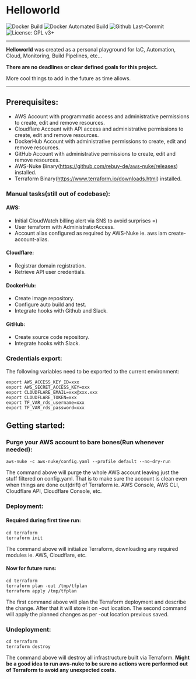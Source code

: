# Helloworld
![Docker Build](https://img.shields.io/docker/cloud/build/luiz1361/helloworld.svg)
![Docker Automated Build](https://img.shields.io/docker/cloud/automated/luiz1361/helloworld.svg)
![Github Last-Commit](https://img.shields.io/github/last-commit/luiz1361/helloworld.svg)
![License: GPL v3+](https://img.shields.io/badge/License-GPL%20v3%2B-blue.svg)

---

**Helloworld** was created as a personal playground for IaC, Automation, Cloud, Monitoring, Build Pipelines, etc...

**There are no deadlines or clear defined goals for this project.**

More cool things to add in the future as time allows.

---

## Prerequisites:
* AWS Account with programmatic access and administrative permissions to create, edit and remove resources.
* Cloudflare Account with API access and administrative permissions to create, edit and remove resources.
* DockerHub Account with administrative permissions to create, edit and remove resources.
* GitHub Account with administrative permissions to create, edit and remove resources.
* AWS-Nuke Binary(https://github.com/rebuy-de/aws-nuke/releases) installed.
* Terraform Binary(https://www.terraform.io/downloads.html) installed.

### Manual tasks(still out of codebase):

#### AWS:
* Initial CloudWatch billing alert via SNS to avoid surprises =)
* User terraform with AdministratorAccess.
* Account alias configured as required by AWS-Nuke ie. aws iam create-account-alias.

#### Cloudflare:
* Registrar domain registration.
* Retrieve API user credentials.

#### DockerHub:
* Create image repository.
* Configure auto build and test.
* Integrate hooks with Github and Slack.

#### GitHub:
* Create source code repository.
* Integrate hooks with Slack.

### Credentials export:

The following variables need to be exported to the current environment:
```
export AWS_ACCESS_KEY_ID=xxx
export AWS_SECRET_ACCESS_KEY=xxx
export CLOUDFLARE_EMAIL=xxx@xxx.xxx
export CLOUDFLARE_TOKEN=xxx
export TF_VAR_rds_username=xxx
export TF_VAR_rds_password=xxx

```

## Getting started:

### Purge your AWS account to bare bones(Run whenever needed):
```aws-nuke -c aws-nuke/config.yaml --profile default --no-dry-run```

The command above will purge the whole AWS account leaving just the stuff filtered on config.yaml. That is to make sure the account is clean even when things are done out(drift) of Terraform ie. AWS Console, AWS CLI, Cloudflare API, Cloudflare Console, etc.

### Deployment:

#### Required during first time run:

```
cd terraform
terraform init
```

The command above will initialize Terraform, downloading any required modules ie. AWS, Cloudflare, etc.

#### Now for future runs:

```
cd terraform
terraform plan -out /tmp/tfplan
terraform apply /tmp/tfplan
```

The first command above will plan the Terraform deployment and describe the change. After that it will store it on -out location.
The second command will apply the planned changes as per -out location previous saved.

### Undeployment:

```
cd terraform
terraform destroy
```

The command above will destroy all infrastructure built via Terraform. **Might be a good idea to run aws-nuke to be sure no actions were performed out of Terraform to avoid any unexpected costs.**